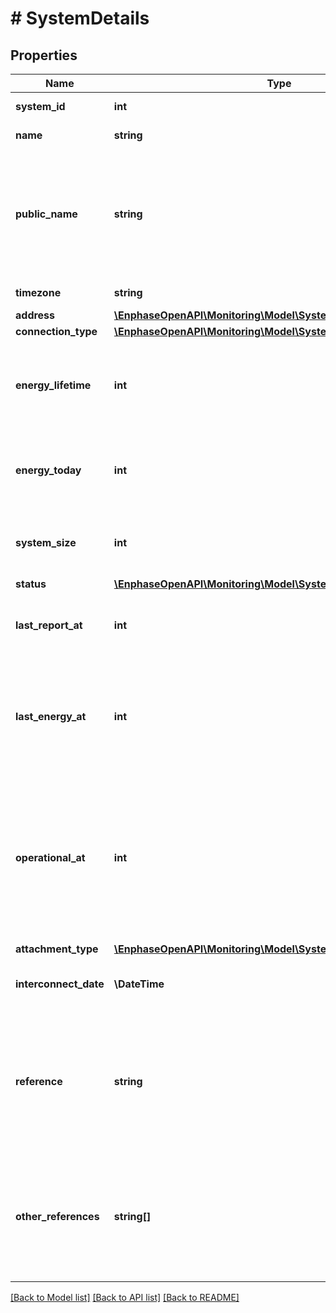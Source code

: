 # # SystemDetails

## Properties

Name | Type | Description | Notes
------------ | ------------- | ------------- | -------------
**system_id** | **int** | Unique numeric ID of the system. | [optional]
**name** | **string** | Name of the system. | [optional]
**public_name** | **string** | Name displayed on the public system page. Available values are All, Residential System, Commercial etc. Default&#x3D;&#39;Residential System&#39;. Only for systems that allow public access. | [optional]
**timezone** | **string** | Timezone to which the system belongs. | [optional]
**address** | [**\EnphaseOpenAPI\Monitoring\Model\SystemDetailsAddress**](SystemDetailsAddress.md) |  | [optional]
**connection_type** | [**\EnphaseOpenAPI\Monitoring\Model\SystemConnectionTypeEnum**](SystemConnectionTypeEnum.md) |  | [optional]
**energy_lifetime** | **int** | Energy generated by the system during its lifetime in Wh. It is returned only if the count is less than or equal to 100. | [optional]
**energy_today** | **int** | Energy generated by the system today in Wh. It is returned only if the count is less than or equal to 100. | [optional]
**system_size** | **int** | Size of the system. It is returned only if the count is less than or equal to 100. | [optional]
**status** | [**\EnphaseOpenAPI\Monitoring\Model\SystemStatusEnum**](SystemStatusEnum.md) |  | [optional]
**last_report_at** | **int** | Timestamp (in epoch format) at which the system&#39;s Envoy last submitted a report. | [optional]
**last_energy_at** | **int** | Timestamp (in epoch format) at which the system&#39;s produced energy was last reported. Even if the last produced energy is 0, its timestamp will be returned. | [optional]
**operational_at** | **int** | Timestamp (in epoch format) at which this system became operational. Corresponds to the system&#39;s interconnect time, if one is specified. Otherwise, it is the system&#39;s first reported interval end time. | [optional]
**attachment_type** | [**\EnphaseOpenAPI\Monitoring\Model\SystemAttachmentTypeEnum**](SystemAttachmentTypeEnum.md) |  | [optional]
**interconnect_date** | **\DateTime** | Date on which the system was approved to connect to the grid. | [optional]
**reference** | **string** | If the calling user belongs to a company and that company has provided its own identifier for a system, that ID is included here. Otherwise, this attribute is not returned. | [optional]
**other_references** | **string[]** | If any other companies have provided their own identifiers for a system, those identifiers are included here. Otherwise, this attribute is not returned. | [optional]

[[Back to Model list]](../../README.md#models) [[Back to API list]](../../README.md#endpoints) [[Back to README]](../../README.md)
